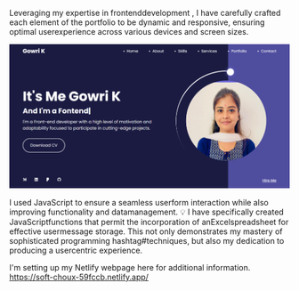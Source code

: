 <p>Leveraging my expertise in frontenddevelopment , I have carefully crafted each element of the  portfolio to be dynamic and responsive, ensuring optimal userexperience across various devices and  screen sizes.</p>
 <img src="images/port.png" alt="" >
<p>I used  JavaScript to ensure a seamless  userform interaction while also improving functionality and datamanagement. 
💡 I have specifically created  JavaScriptfunctions that permit the incorporation of anExcelspreadsheet for effective  usermessage  storage. This not only demonstrates my mastery of sophisticated  programming hashtag#techniques, but also my dedication to producing a usercentric experience.</p>

I'm setting up my  Netlify  webpage here for  additional information.
https://soft-choux-59fccb.netlify.app/
